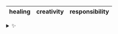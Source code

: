 | healing | creativity | responsibility |
| :-----: | :--------: | :------------: |

<details>
  <summary>✨</summary>
  These words are chosen at random each day. New words will appear here tomorrow morning.
</details>